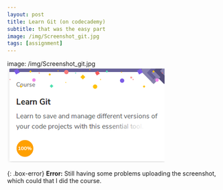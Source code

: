 ```yaml
---
layout: post
title: Learn Git (on codecademy)
subtitle: that was the easy part
image: /img/Screenshot_git.jpg
tags: [assignment]
---
```



image: /img/Screenshot_git.jpg
![Learn git](Screenshot_git.jpg)

{: .box-error}
**Error:** Still having some problems uploading the screenshot, which could that I did the course.
